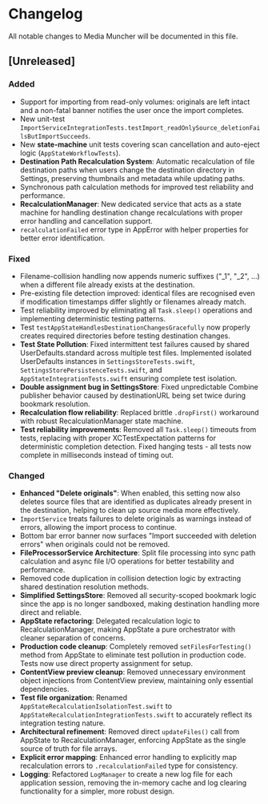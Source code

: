 # Changelog

All notable changes to Media Muncher will be documented in this file.

## [Unreleased]

### Added
- Support for importing from read-only volumes: originals are left intact and a non-fatal banner notifies the user once the import completes.
- New unit-test `ImportServiceIntegrationTests.testImport_readOnlySource_deletionFailsButImportSucceeds`.
- New **state-machine** unit tests covering scan cancellation and auto-eject logic (`AppStateWorkflowTests`).
- **Destination Path Recalculation System**: Automatic recalculation of file destination paths when users change the destination directory in Settings, preserving thumbnails and metadata while updating paths.
- Synchronous path calculation methods for improved test reliability and performance.
- **RecalculationManager**: New dedicated service that acts as a state machine for handling destination change recalculations with proper error handling and cancellation support.
- `recalculationFailed` error type in AppError with helper properties for better error identification.

### Fixed
- Filename-collision handling now appends numeric suffixes ("_1", "_2", …) when a different file already exists at the destination.
- Pre-existing file detection improved: identical files are recognised even if modification timestamps differ slightly or filenames already match.
- Test reliability improved by eliminating all `Task.sleep()` operations and implementing deterministic testing patterns.
- Test `testAppStateHandlesDestinationChangesGracefully` now properly creates required directories before testing destination changes.
- **Test State Pollution**: Fixed intermittent test failures caused by shared UserDefaults.standard across multiple test files. Implemented isolated UserDefaults instances in `SettingsStoreTests.swift`, `SettingsStorePersistenceTests.swift`, and `AppStateIntegrationTests.swift` ensuring complete test isolation.
- **Double assignment bug in SettingsStore**: Fixed unpredictable Combine publisher behavior caused by destinationURL being set twice during bookmark resolution.
- **Recalculation flow reliability**: Replaced brittle `.dropFirst()` workaround with robust RecalculationManager state machine.
- **Test reliability improvements**: Removed all `Task.sleep()` timeouts from tests, replacing with proper XCTestExpectation patterns for deterministic completion detection. Fixed hanging tests - all tests now complete in milliseconds instead of timing out.

### Changed
- **Enhanced "Delete originals"**: When enabled, this setting now also deletes source files that are identified as duplicates already present in the destination, helping to clean up source media more effectively.
- `ImportService` treats failures to delete originals as warnings instead of errors, allowing the import process to continue.
- Bottom bar error banner now surfaces "Import succeeded with deletion errors" when originals could not be removed.
- **FileProcessorService Architecture**: Split file processing into sync path calculation and async file I/O operations for better testability and performance.
- Removed code duplication in collision detection logic by extracting shared destination resolution methods.
- **Simplified SettingsStore**: Removed all security-scoped bookmark logic since the app is no longer sandboxed, making destination handling more direct and reliable.
- **AppState refactoring**: Delegated recalculation logic to RecalculationManager, making AppState a pure orchestrator with cleaner separation of concerns.
- **Production code cleanup**: Completely removed `setFilesForTesting()` method from AppState to eliminate test pollution in production code. Tests now use direct property assignment for setup.
- **ContentView preview cleanup**: Removed unnecessary environment object injections from ContentView preview, maintaining only essential dependencies.
- **Test file organization**: Renamed `AppStateRecalculationIsolationTest.swift` to `AppStateRecalculationIntegrationTests.swift` to accurately reflect its integration testing nature.
- **Architectural refinement**: Removed direct `updateFiles()` call from AppState to RecalculationManager, enforcing AppState as the single source of truth for file arrays.
- **Explicit error mapping**: Enhanced error handling to explicitly map recalculation errors to `.recalculationFailed` type for consistency.
- **Logging**: Refactored `LogManager` to create a new log file for each application session, removing the in-memory cache and log clearing functionality for a simpler, more robust design. 